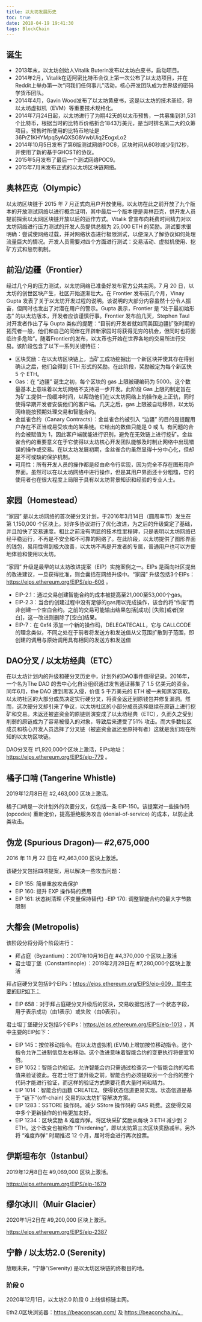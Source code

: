 ```yaml
---
title: 以太坊发展历史
toc: true
date: 2018-04-19 19:41:30
tags: BlockChain
---
```


## 诞生
- 2013年末，以太坊创始人Vitalik Buterin发布以太坊白皮书，启动项目。
- 2014年2月，Vitalik在迈阿密比特币会议上第一次公布了以太坊项目，并在Reddit上举办第一次“问我们任何事儿”活动，核心开发团队成为世界级的密码学货币团队。
- 2014年4月，Gavin Wood发布了以太坊黄皮书，这是以太坊的技术圣经，将以太坊虚拟机（EVM）等重要技术规格化。
- 2014年7月24日起，以太坊进行了为期42天的以太币预售，一共募集到31,531个比特币，根据当时的比特币价格折合1843万美元，是当时排名第二大的众筹项目。预售时所使用的比特币地址是36PrZ1KHYMpqSyAQXSG8VwbUiq2EogxLo2
- 2014年10月5日发布了第6版测试网络POC6，区块时间从60秒减少到12秒，并使用了新的基于GHOST的协议。
- 2015年5月发布了最后一个测试网络POC9。
- 2015年7月末发布正式的以太坊区块链网络。

## 奥林匹克（Olympic）
以太坊区块链于 2015 年 7 月正式向用户开放使用。以太坊在此之前开放了九个版本的开放测试网络以进行概念证明，其中最后一个版本便是奥林匹克，供开发人员提前探索以太网区块链开放以后的运作方式。Vitalik 曾宣布向耗费时间精力对以太坊网络进行压力测试的开发人员提供总额为 25,000 ETH 的奖励。测试要求很明确：尝试使网络过载，并对网络状态进行极限测试，以便深入了解协议如何处理流量巨大的情况。开发人员需要对四个方面进行测试：交易活动、虚拟机使用、挖矿方式和惩罚机制。

## 前沿/边疆（Frontier）
经过几个月的压力测试，以太坊网络已准备好发布官方公共主网。7 月 20 日，以太坊的创世区块产生，社区开始逐渐壮大。在 Frontier 发布前几个月，Vinay Gupta 发表了关于以太坊开发过程的说明。该说明的大部分内容虽然十分令人振奋，但同时也发出了对潜在用户的警示。Gupta 表示，Frontier 是 “处于最初始形态” 的以太坊版本，开发者应该谨慎行事。Frontier 发布前几天，Stephen Taul 对开发者作出了与 Gupta 类似的提醒：“目前的开发者就如同美国边疆扩张时期的拓荒者一般，他们和自己的同伴在开辟新家园时将获得无穷的机会，但同时也将面临许多危险”。随着Frontier的发布，以太币也开始在世界各地的交易所进行交易。该阶段包含了以下一系列关键特征：
- 区块奖励：在以太坊区块链上，当矿工成功挖掘出一个新区块并使其存在得到确认之后，他们会得到 ETH 形式的奖励。在此阶段，奖励被定为每个新区快 5 个 ETH。
- Gas：在 “边疆” 诞生之初，每个区块的 gas 上限被硬编码为 5000。这个数量基本上意味着以太坊网络不支持进一步开发。此阶段 Gas 上限的制定旨在为矿工提供一段缓冲时间，以帮助他们在以太坊网络上的操作走上正轨，同时使得早期开发者安装他们的客户端。几天之后，gas 上限被自动移除，以太坊网络能按预期处理交易和智能合约。
- 金丝雀合约（Canary Contracts）：金丝雀合约被引入 “边疆” 的目的是提醒用户存在不正当或易受攻击的某条链。它给出的数值只能是 0 或 1。有问题的合约会被赋值为 1，因此客户端就能进行识别，避免在无效链上进行挖矿。金丝雀合约的重要意义在于它使得以太坊核心开发团队能够及时制止网络中出现错误的操作或交易。在以太坊发展初期，金丝雀合约虽然显得十分中心化，但却是不可或缺的保护机制。
- 可用性：所有开发人员的操作都是经由命令行实现，因为完全不存在图形用户界面。虽然可以在以太坊网络中进行操作，但是其用户界面还十分粗糙，它的使用者也在很大程度上局限于具有以太坊背景知识和经验的专业人士。

## 家园（Homestead）
“家园” 是以太坊网络的首次硬分叉计划，于2016年3月14日（圆周率节）发生在第 1,150,000 个区块上。对许多协议进行了优化改进，为之后的升级奠定了基础，并且加快了交易速度。相比之前没有明显的技术性里程碑，只是表明以太坊网络已经平稳运行，不再是不安全和不可靠的网络了。在此阶段，以太坊提供了图形界面的钱包，易用性得到极大改善，以太坊不再是开发者的专属，普通用户也可以方便地体验和使用以太坊。

“家园” 升级是最早的以太坊改进提案（EIP）实施案例之一。EIPs 是面向社区提出的改进建议，一旦获得批准，则会囊括在网络升级中。“家园” 升级包括3个EIPs：https://eips.ethereum.org/EIPS/eip-606 。
- EIP-2.1：通过交易创建智能合约的成本被提高至21,000至53,000个gas。
- EIP-2.3：当合约创建过程中没有足够的gas用以完成操作，该合约将“作废”而非创建一个空白合约。之前的交易可能输出结果包括[成功] [失败]或者[空白]，这一改进则删除了[空白]结果。
- EIP-7：在 0xf4 添加一个新的操作码，DELEGATECALL，它与 CALLCODE 的理念类似，不同之处在于前者将发送方和发送值从父范围扩散到子范围，即创建的调用与原始调用具有相同的发送方和发送值

## DAO分叉 / 以太坊经典（ETC）
在以太坊计划内的升级和硬分叉历史中，计划外的DAO事件值得记录。2016年，一个名为The DAO 的去中心化自治组织通过发售通证募集了 1.5 亿美元的资金。同年6月，the DAO 遭到黑客入侵，价值 5 千万美元的 ETH 被一未知黑客窃取。以太坊社区的大部分成员决定实行硬分叉，将资金返还到原钱包并修复漏洞。然而，这次硬分叉却引来了争议，以太坊社区的小部分成员选择继续在原链上进行挖矿和交易。未返还被盗资金的原链则演变成了以太坊经典（ETC），久而久之受到削弱的原链成为了容易被侵入的对象，导致后来遭受了51% 攻击。而大多数社区成员和核心开发人员选择了分叉链（被盗资金返还至原持有者）这就是我们现在所知的以太坊区块链。

DAO分叉在 #1,920,000个区块上激活，EIPs地址：https://eips.ethereum.org/EIPS/eip-779 。

## 橘子口哨 (Tangerine Whistle)
2019年12月8日在 #2,463,000 区块上激活。

橘子口哨是一次计划外的次要分叉，仅包括一条 EIP-150。该提案对一些操作码 (opcodes) 重新定价，提高拒绝服务攻击 (denial-of-service) 的成本，以防止此类攻击。

## 伪龙 (Spurious Dragon)— #2,675,000
2016 年 11 月 22 日在 #2,463,000 区块上激活。

该硬分叉包括四项提案，用以解决一些攻击问题：
- EIP 155: 简单重放攻击保护
- EIP 160: 提升 EXP 操作码的费用
- EIP 161: 状态树清理 (不变量保持替代)
-EIP 170: 调整智能合约的最大字节数限制

## 大都会 (Metropolis)
该阶段分将分两个阶段进行：
- 拜占庭（Byzantium）：2017年10月16日在 #4,370,000 个区块上激活
- 君士坦丁堡（Constantinople）：2019年2月28日在 #7,280,000个区块上激活

拜占庭硬分叉包括9个EIPs：https://eips.ethereum.org/EIPS/eip-609，其中主要的EIP如下：
- EIP 658：对于拜占庭硬分叉升级后的区块，交易收据包括了一个状态字段，用于表示成功（由1表示）或失败（由0表示）。

君士坦丁堡硬分叉包括5个EIPs：https://eips.ethereum.org/EIPS/eip-1013 ，其中主要的EIP如下：
- EIP 145：按位移动指令。在以太坊虚拟机 (EVM)上增加按位移动指令。这个指令允许二进制信息左右移动。这个改进意味着智能合约的变更执行将便宜10 倍。
- EIP 1052：智能合约验证。允许智能合约只需通过检查另一个智能合约的哈希值来验证彼此。在君士坦丁堡升级之前，智能合约必须提取另一个合约的整个代码才能进行验证，而这样的验证方式需要花费大量时间和精力。
- EIP 1014：智能合约函数 CREATE2。使得状态信道更易实现。状态信道是基于 “链下”(off-chain) 交易的以太坊扩容解决方案。
- EIP 1283：SSTORE 操作码。减少 SStore 操作码的 GAS 耗费。这使得交易中多个更新操作的价格更加友好。
- EIP 1234：区块奖励 & 难度炸弹。将区块采矿奖励从每块 3 ETH 减少到 2 ETH。这个改变也被称作 “Thirdening”，即以太坊第三次区块奖励减半。另外将 “难度炸弹” 时期推迟 12 个月，届时将会进行再次投票。

## 伊斯坦布尔（Istanbul）
2019年12月8日在 #9,069,000 区块上激活。

https://eips.ethereum.org/EIPS/eip-1679

## 缪尔冰川（Muir Glacier）
2020年1月2日在 #9,200,000 区块上激活。

https://eips.ethereum.org/EIPS/eip-2387

## 宁静 / 以太坊2.0 (Serenity)
放眼未来，“宁静”(Serenity) 是以太坊区块链的终极目的地。

###  阶段 0
2020年12月1日，以太坊2.0 阶段 0 上线信标链主网。

Eth2.0区块浏览器：https://beaconscan.com/ 及 https://beaconcha.in/。

